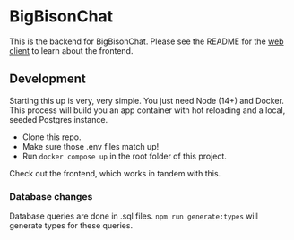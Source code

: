 # BigBisonChat

This is the backend for BigBisonChat. Please see the README for the [web client](https://github.com/eyeino/BigBisonChat-React) to learn about the frontend.

## Development

Starting this up is very, very simple. You just need Node (14+) and Docker.
This process will build you an app container with hot reloading and a local, seeded Postgres instance.

- Clone this repo.
- Make sure those .env files match up!
- Run `docker compose up` in the root folder of this project.

Check out the frontend, which works in tandem with this.

### Database changes

Database queries are done in .sql files. `npm run generate:types` will generate types for these queries.